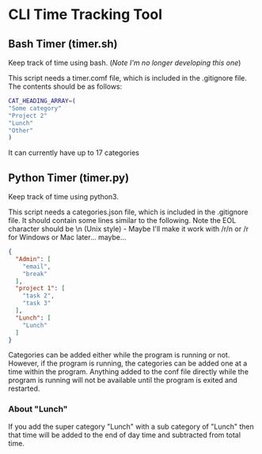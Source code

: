 # CLI Time Tracking Tool

## Bash Timer (timer.sh)
Keep track of time using bash. (_Note I'm no longer developing this one_)

This script needs a timer.comf file, which is included in the .gitignore file.
The contents should be as follows:

```bash
CAT_HEADING_ARRAY=(
"Some category"
"Project 2"
"Lunch"
"Other"
)
```

It can currently have up to 17 categories


## Python Timer (timer.py)
Keep track of time using python3.

This script needs a categories.json file, which is included in the .gitignore file.
It should contain some lines similar to the following. Note the EOL character
should be \n (Unix style) - Maybe I'll make it work with /r/n or /r for Windows
or Mac later... maybe...

```json
{
  "Admin": [
    "email",
    "break"
  ],
  "project 1": [
    "task 2",
    "task 3"
  ],
  "Lunch": [
    "Lunch"
  ]
}
```

Categories can be added either while the program is running or not. However, if
the program is running, the categories can be added one at a time within the
program. Anything added to the conf file directly while the program is running
will not be available until the program is exited and restarted.

### About "Lunch"
If you add the super category "Lunch" with a sub category of "Lunch" then that
time will be added to the end of day time and subtracted from total time.
